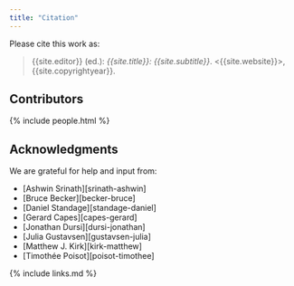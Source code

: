 ```yaml
---
title: "Citation"
---
```


Please cite this work as:

> {{site.editor}} (ed.): *{{site.title}}: {{site.subtitle}}*.  <{{site.website}}>, {{site.copyrightyear}}.

## Contributors

{% include people.html %}

## Acknowledgments

We are grateful for help and input from:

-   [Ashwin Srinath][srinath-ashwin]
-   [Bruce Becker][becker-bruce]
-   [Daniel Standage][standage-daniel]
-   [Gerard Capes][capes-gerard]
-   [Jonathan Dursi][dursi-jonathan]
-   [Julia Gustavsen][gustavsen-julia]
-   [Matthew J. Kirk][kirk-matthew]
-   [Timothée Poisot][poisot-timothee]

{% include links.md %}
